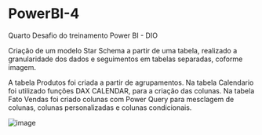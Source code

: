 # PowerBI-4
Quarto Desafio do treinamento Power BI - DIO

Criação de um modelo Star Schema a partir de uma tabela, realizado a granularidade dos dados e seguimentos em tabelas separadas, coforme imagem.

A tabela Produtos foi criada a partir de agrupamentos.
Na tabela Calendario foi utilizado funções DAX CALENDAR, para a criação das colunas.
Na tabela Fato Vendas foi criado colunas com Power Query para mesclagem de colunas, colunas personalizadas e colunas condicionais.


![image](https://github.com/IngridIplinsky/PowerBI-4/assets/2243273/c3fa5aa0-d9e3-4b38-873d-5d358f06728d)
